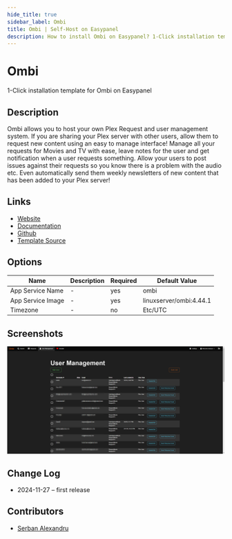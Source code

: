 ```yaml
---
hide_title: true
sidebar_label: Ombi
title: Ombi | Self-Host on Easypanel
description: How to install Ombi on Easypanel? 1-Click installation template for Ombi on Easypanel
---
```


<!-- generated -->

# Ombi

1-Click installation template for Ombi on Easypanel

## Description

Ombi allows you to host your own Plex Request and user management system. If you are sharing your Plex server with other users, allow them to request new content using an easy to manage interface! Manage all your requests for Movies and TV with ease, leave notes for the user and get notification when a user requests something. Allow your users to post issues against their requests so you know there is a problem with the audio etc. Even automatically send them weekly newsletters of new content that has been added to your Plex server!

## Links

- [Website](https://ombi.io/)
- [Documentation](https://docs.linuxserver.io/images/docker-ombi/)
- [Github](https://github.com/linuxserver/docker-ombi)
- [Template Source](https://github.com/easypanel-io/templates/tree/main/templates/ombi)

## Options

Name | Description | Required | Default Value
-|-|-|-
App Service Name | - | yes | ombi
App Service Image | - | yes | linuxserver/ombi:4.44.1
Timezone | - | no | Etc/UTC

## Screenshots

![Ombi Screenshot](./assets/screenshot.png)

## Change Log

- 2024-11-27 – first release

## Contributors

- [Serban Alexandru](https://github.com/serban-alexandru)
